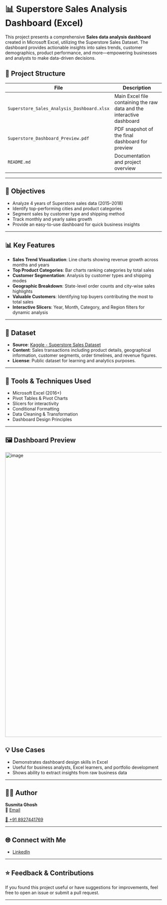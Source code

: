 # 📊 Superstore Sales Analysis Dashboard (Excel)
This project presents a comprehensive **Sales data analysis dashboard** created in Microsoft Excel, utilizing the Superstore Sales Dataset. The dashboard provides actionable insights into sales trends, customer demographics, product performance, and more—empowering businesses and analysts to make data-driven decisions.

## 📁 Project Structure

| File | Description |
|------|-------------|
| `Superstore_Sales_Analysis_Dashboard.xlsx` | Main Excel file containing the raw data and the interactive dashboard |
| `Superstore_Dashboard_Preview.pdf` | PDF snapshot of the final dashboard for preview |
| `README.md` | Documentation and project overview |

---

## 🎯 Objectives

- Analyze 4 years of Superstore sales data (2015–2018)
- Identify top-performing cities and product categories
- Segment sales by customer type and shipping method
- Track monthly and yearly sales growth
- Provide an easy-to-use dashboard for quick business insights

---

## 📊 Key Features

- **Sales Trend Visualization**: Line charts showing revenue growth across months and years
- **Top Product Categories**: Bar charts ranking categories by total sales
- **Customer Segmentation**: Analysis by customer types and shipping modes
- **Geographic Breakdown**: State-level order counts and city-wise sales highlights
- **Valuable Customers**: Identifying top buyers contributing the most to total sales
- **Interactive Slicers**: Year, Month, Category, and Region filters for dynamic analysis

---

## 📁 Dataset
- **Source**: [Kaggle - Superstore Sales Dataset](https://www.kaggle.com/datasets/aditisaxena20/superstore-sales-dataset)
- **Content**: Sales transactions including product details, geographical information, customer segments, order timelines, and revenue figures.
- **License**: Public dataset for learning and analytics purposes.

---

## 🧰 Tools & Techniques Used

- Microsoft Excel (2016+)
- Pivot Tables & Pivot Charts
- Slicers for interactivity
- Conditional Formatting
- Data Cleaning & Transformation
- Dashboard Design Principles

---

## 🖼️ Dashboard Preview

<img width="1749" height="916" alt="image" src="https://github.com/user-attachments/assets/7e6d9cf6-2ee3-447a-99d3-0a2ef9bb11e2" />

## 💡 Use Cases

- Demonstrates dashboard design skills in Excel
- Useful for business analysts, Excel learners, and portfolio development
- Shows ability to extract insights from raw business data

---

## 🙋‍♀️ Author

**Susmita Ghosh**  
📧 [Email](mailto:susmitakatwa92@gmail.com)

<a href="tel:+918927441769">📱 +91 8927441769</a>


---

## 🌐 Connect with Me

- [LinkedIn](https://www.linkedin.com/in/susmitaghosh01/)


---

## ⭐ Feedback & Contributions

If you found this project useful or have suggestions for improvements, feel free to open an issue or submit a pull request.

---

